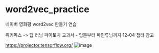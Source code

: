 # word2vec_practice
네이버 영화평 word2vec 만들기 연습

위키독스 -> 딥 러닝 파이토치 교과서 - 입문부터 파인튜닝까지 
12-04 챕터 참고

https://projector.tensorflow.org/
![image](https://github.com/user-attachments/assets/5a4219fb-9453-4e12-9c8b-3938fc80f591)

